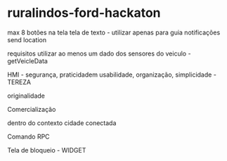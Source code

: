 # ruralindos-ford-hackaton

max 8 botões na tela 
tela de texto - utilizar apenas para guia
notificações
send location


requisitos 
utilizar ao menos um dado dos sensores do veiculo  - getVeicleData

HMI - segurança, praticidadem usabilidade, organização, simplicidade - TEREZA

originalidade

Comercialização

dentro do contexto cidade conectada

Comando RPC 


Tela de bloqueio - WIDGET


